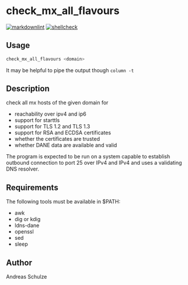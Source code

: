 # check_mx_all_flavours

[![markdownlint](https://github.com/andreasschulze/check_mx_all_flavours/actions/workflows/markdownlint.yml/badge.svg)](https://github.com/andreasschulze/check_mx_all_flavours/actions/workflows/markdownlint.yml)
[![shellcheck](https://github.com/andreasschulze/check_mx_all_flavours/actions/workflows/shellcheck.yml/badge.svg)](https://github.com/andreasschulze/check_mx_all_flavours/actions/workflows/shellcheck.yml)

## Usage

```sh
check_mx_all_flavours <domain>
```

It may be helpful to pipe the output though `column -t`

## Description

check all mx hosts of the given domain for

* reachability over ipv4 and ip6
* support for starttls
* support for TLS 1.2 and TLS 1.3
* support for RSA and ECDSA certificates
* whether the certificates are trusted
* whether DANE data are available and valid

The program is expected to be run on a system capable to establish
outbound connection to port 25 over IPv4 and IPv4 and uses a validating
DNS resolver.

## Requirements

The following tools must be available in \$PATH:

* awk
* dig or kdig
* ldns-dane
* openssl
* sed
* sleep

## Author

Andreas Schulze
